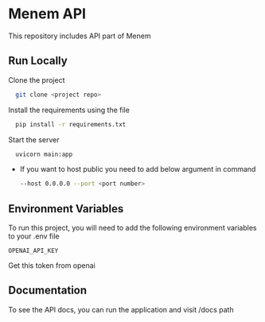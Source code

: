 
# Menem API

This repository includes API part of Menem

## Run Locally

Clone the project

```bash
  git clone <project repo>
```

Install the requirements using the file

```bash
  pip install -r requirements.txt
```

Start the server

```bash
  uvicorn main:app
```
  - If you want to host public you need to add below argument in command
    ```bash
    --host 0.0.0.0 --port <port number>
    ```


## Environment Variables

To run this project, you will need to add the following environment variables to your .env file

`OPENAI_API_KEY`

Get this token from openai 

## Documentation

To see the API docs, you can run the application and visit /docs path
